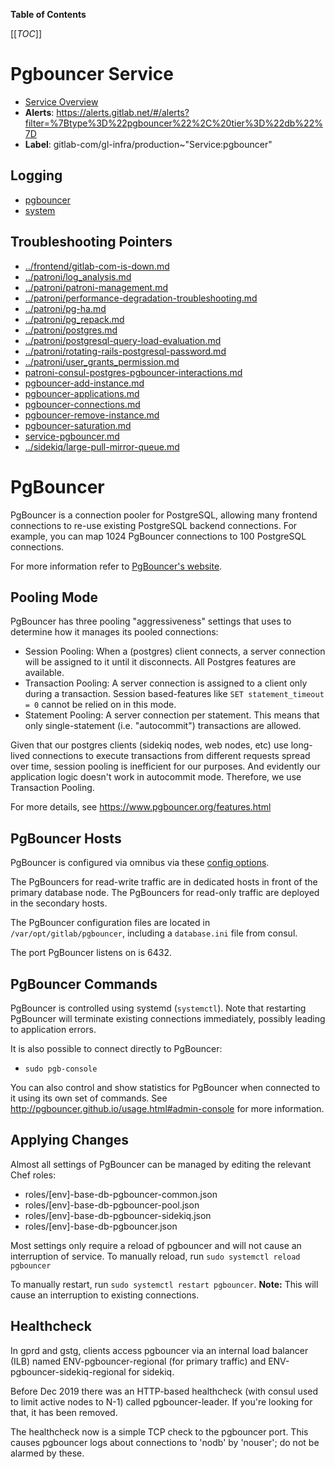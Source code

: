 <!-- MARKER: do not edit this section directly. Edit services/service-catalog.yml then run scripts/generate-docs -->

**Table of Contents**

[[_TOC_]]

#  Pgbouncer Service
* [Service Overview](https://dashboards.gitlab.net/d/pgbouncer-main/pgbouncer-overview)
* **Alerts**: https://alerts.gitlab.net/#/alerts?filter=%7Btype%3D%22pgbouncer%22%2C%20tier%3D%22db%22%7D
* **Label**: gitlab-com/gl-infra/production~"Service:pgbouncer"

## Logging

* [pgbouncer](https://log.gprd.gitlab.net/goto/3fb9391e5ef07b47aac2fce6fda175d9)
* [system](https://log.gprd.gitlab.net/goto/ae311f6f133cc1c45b62541977081043)

## Troubleshooting Pointers

* [../frontend/gitlab-com-is-down.md](../frontend/gitlab-com-is-down.md)
* [../patroni/log_analysis.md](../patroni/log_analysis.md)
* [../patroni/patroni-management.md](../patroni/patroni-management.md)
* [../patroni/performance-degradation-troubleshooting.md](../patroni/performance-degradation-troubleshooting.md)
* [../patroni/pg-ha.md](../patroni/pg-ha.md)
* [../patroni/pg_repack.md](../patroni/pg_repack.md)
* [../patroni/postgres.md](../patroni/postgres.md)
* [../patroni/postgresql-query-load-evaluation.md](../patroni/postgresql-query-load-evaluation.md)
* [../patroni/rotating-rails-postgresql-password.md](../patroni/rotating-rails-postgresql-password.md)
* [../patroni/user_grants_permission.md](../patroni/user_grants_permission.md)
* [patroni-consul-postgres-pgbouncer-interactions.md](patroni-consul-postgres-pgbouncer-interactions.md)
* [pgbouncer-add-instance.md](pgbouncer-add-instance.md)
* [pgbouncer-applications.md](pgbouncer-applications.md)
* [pgbouncer-connections.md](pgbouncer-connections.md)
* [pgbouncer-remove-instance.md](pgbouncer-remove-instance.md)
* [pgbouncer-saturation.md](pgbouncer-saturation.md)
* [service-pgbouncer.md](service-pgbouncer.md)
* [../sidekiq/large-pull-mirror-queue.md](../sidekiq/large-pull-mirror-queue.md)
<!-- END_MARKER -->

# PgBouncer

PgBouncer is a connection pooler for PostgreSQL, allowing many frontend
connections to re-use existing PostgreSQL backend connections. For example, you
can map 1024 PgBouncer connections to 100 PostgreSQL connections.

For more information refer to [PgBouncer's
website](http://pgbouncer.github.io/).

## Pooling Mode

PgBouncer has three pooling "aggressiveness" settings that uses to determine how
it manages its pooled connections:

- Session Pooling: When a (postgres) client connects, a server connection will
  be assigned to it until it disconnects. All Postgres features are available.
- Transaction Pooling: A server connection is assigned to a client only during a
  transaction. Session based-features like `SET statement_timeout = 0` cannot be
  relied on in this mode.
- Statement Pooling: A server connection per statement. This means that only
  single-statement (i.e. "autocommit") transactions are allowed.


Given that our postgres clients (sidekiq nodes, web nodes, etc) use long-lived
connections to execute transactions from different requests spread over time,
session pooling is inefficient for our purposes. And evidently our application
logic doesn't work in autocommit mode. Therefore, we use Transaction Pooling.

For more details, see https://www.pgbouncer.org/features.html

## PgBouncer Hosts

PgBouncer is configured via omnibus via these [config options](https://gitlab.com/gitlab-org/omnibus-gitlab/blob/34b92e63f765a4d74c3384e3c7c08a4750f9d2c5/files/gitlab-config-template/gitlab.rb.template#L2185-2290).

The PgBouncers for read-write traffic are in dedicated hosts in front of the
primary database node. The PgBouncers for read-only traffic are deployed in the
secondary hosts.

The PgBouncer configuration files are located in `/var/opt/gitlab/pgbouncer`,
including a `database.ini` file from consul.

The port PgBouncer listens on is 6432.

## PgBouncer Commands

PgBouncer is controlled using systemd (`systemctl`). Note that restarting
PgBouncer will terminate existing connections immediately, possibly leading to
application errors.

It is also possible to connect directly to PgBouncer:

* `sudo pgb-console`

You can also control and show statistics for PgBouncer when connected to it
using its own set of commands. See
<http://pgbouncer.github.io/usage.html#admin-console> for more information.

## Applying Changes

Almost all settings of PgBouncer can be managed by editing the relevant Chef
roles:

- roles/[env]-base-db-pgbouncer-common.json
- roles/[env]-base-db-pgbouncer-pool.json
- roles/[env]-base-db-pgbouncer-sidekiq.json
- roles/[env]-base-db-pgbouncer.json

Most settings only require a reload of pgbouncer and will not cause an
interruption of service. To manually reload, run `sudo systemctl reload pgbouncer`

To manually restart, run `sudo systemctl restart pgbouncer`.
**Note:** This will cause an interruption to existing connections.

## Healthcheck

In gprd and gstg, clients access pgbouncer via an internal load balancer (ILB)
named ENV-pgbouncer-regional (for primary traffic) and ENV-pgbouncer-sidekiq-regional
for sidekiq.

Before Dec 2019 there was an HTTP-based healthcheck (with consul used to limit
active nodes to N-1) called pgbouncer-leader.  If you're looking for that, it has
been removed.

The healthcheck now is a simple TCP check to the pgbouncer port.  This causes
pgbouncer logs about connections to 'nodb' by 'nouser'; do not be alarmed by these.

<!-- ## Summary -->

<!-- ## Architecture -->

<!-- ## Performance -->

<!-- ## Scalability -->

<!-- ## Availability -->

<!-- ## Durability -->

<!-- ## Security/Compliance -->

<!-- ## Monitoring/Alerting -->

<!-- ## Links to further Documentation -->
